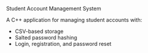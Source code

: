 Student Account Management System

A C++ application for managing student accounts with:
- CSV-based storage
- Salted password hashing
- Login, registration, and password reset

